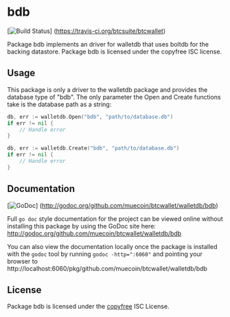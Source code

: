 bdb
===

[![Build Status](https://travis-ci.org/btcsuite/btcwallet.png?branch=master)]
(https://travis-ci.org/btcsuite/btcwallet)

Package bdb implements an driver for walletdb that uses boltdb for the backing
datastore.  Package bdb is licensed under the copyfree ISC license.

## Usage

This package is only a driver to the walletdb package and provides the database
type of "bdb".  The only parameter the Open and Create functions take is the
database path as a string:

```Go
db, err := walletdb.Open("bdb", "path/to/database.db")
if err != nil {
	// Handle error
}
```

```Go
db, err := walletdb.Create("bdb", "path/to/database.db")
if err != nil {
	// Handle error
}
```

## Documentation

[![GoDoc](https://godoc.org/github.com/muecoin/btcwallet/walletdb/bdb?status.png)]
(http://godoc.org/github.com/muecoin/btcwallet/walletdb/bdb)

Full `go doc` style documentation for the project can be viewed online without
installing this package by using the GoDoc site here:
http://godoc.org/github.com/muecoin/btcwallet/walletdb/bdb

You can also view the documentation locally once the package is installed with
the `godoc` tool by running `godoc -http=":6060"` and pointing your browser to
http://localhost:6060/pkg/github.com/muecoin/btcwallet/walletdb/bdb

## License

Package bdb is licensed under the [copyfree](http://copyfree.org) ISC
License.
